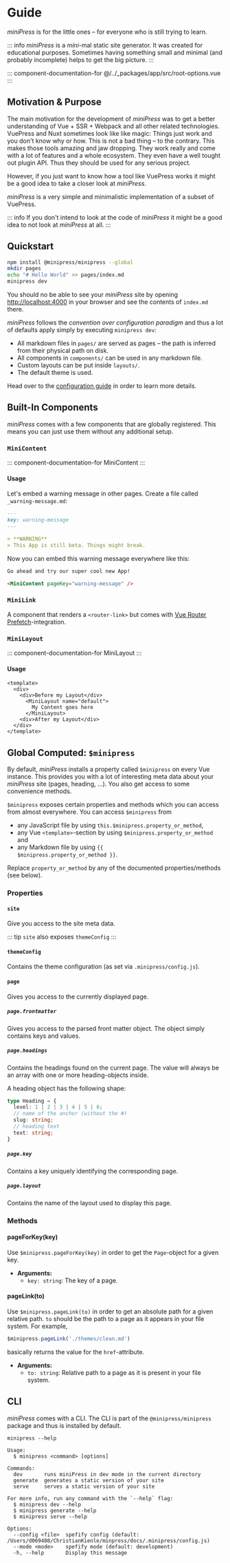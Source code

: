 # Guide
*miniPress* is for the little ones – for everyone who is still trying to learn.

::: info
*miniPress* is a _mini_-mal static site generator. It was created for educational purposes. Sometimes having something small and minimal (and probably incomplete) helps to get the big picture.
:::

::: component-documentation-for @/../_packages/app/src/root-options.vue
:::

## Motivation & Purpose
The main motivation for the development of *miniPress* was to get a better understanding of Vue + SSR + Webpack and all other related technologies. VuePress and Nuxt sometimes look like like magic: Things just work and you don't know why or how. This is not a bad thing – to the contrary. This makes those tools amazing and jaw dropping. They work really and come with a lot of features and a whole ecosystem. They even have a well tought out plugin API. Thus they should be used for any serious project.

However, if you just want to know how a tool like VuePress works it might be a good idea to take a closer look at *miniPress*.

*miniPress* is a very simple and minimalistic implementation of a subset of VuePress.

::: info
If you don't intend to look at the code of *miniPress* it might be a good idea to not look at *miniPress* at all.
:::

## Quickstart

``` sh
npm install @minipress/minipress --global
mkdir pages
echo "# Hello World" >> pages/index.md
minipress dev
```

You should no be able to see your *miniPress* site by opening [http://localhost:4000](http://localhost:4000) in your browser and see the contents of `index.md` there.

*miniPress* follows the *convention over configuration paradigm* and thus a lot of defaults apply simply by executing `minipress dev`:

- All markdown files in `pages/` are served as pages – the path is inferred from their physical path on disk.
- All components in `components/` can be used in any markdown file.
- Custom layouts can be put inside `layouts/`.
- The default theme is used.

Head over to the [configuration guide](./configuration.md) in order to learn more details.

## Built-In Components
*miniPress* comes with a few components that are globally registered. This means you can just use them without any additional setup.


### `MiniContent`

::: component-documentation-for MiniContent
:::

#### Usage
Let's embed a warning message in other pages. Create a file called `_warning-message.md`:

```md {highlightLines:[2]}
---
key: warning-message
---

> **WARNING**
> This App is still beta. Things might break.
```

Now you can embed this warning message everywhere like this:


```md {highlightLines:[3]}
Go ahead and try our super cool new App!

<MiniContent pageKey="warning-message" />
```

### `MiniLink`
A component that renders a `<router-link>` but comes with [Vue Router Prefetch](https://github.com/egoist/vue-router-prefetch)-integration.

### `MiniLayout`

::: component-documentation-for MiniLayout
:::

#### Usage
```markup
<template>
  <div>
    <div>Before my Layout</div>
      <MiniLayout name="default">
        My Content goes here
      </MiniLayout>
    <div>After my Layout</div>
  </div>
</template>
```

## Global Computed: `$minipress`
By default, *miniPress* installs a property called `$minipress` on every Vue instance. This provides you with a lot of interesting meta data about your *miniPress* site (pages, heading, …). You also get access to some convenience methods.

`$minipress` exposes certain properties and methods which you can access from almost everywhere. You can access `$minipress` from

- any JavaScript file by using `this.$minipress.property_or_method`,
- any Vue `<template>`-section by using `$minipress.property_or_method` and
- any Markdown file by using <code v-pre>{{ $minipress.property_or_method }}</code>.

Replace `property_or_method` by any of the documented properties/methods (see below).

### Properties

#### `site`
Give you access to the site meta data.

::: tip
`site` also exposes `themeConfig`
:::

#### `themeConfig`
Contains the theme configuration (as set via `.minipress/config.js`).

#### `page`

Gives you access to the currently displayed page.

##### `page.frontmatter`

Gives you access to the parsed front matter object. The object simply contains keys and values.

##### `page.headings`

Contains the headings found on the current page. The value will always be an array with one or more heading-objects inside.

A heading object has the following shape:

```ts
type Heading = {
  level: 1 | 2 | 3 | 4 | 5 | 6;
  // name of the anchor (without the #)
  slug: string;
  // heading text
  text: string;
}
```

##### `page.key`

Contains a key uniquely identifying the corresponding page.

##### `page.layout`

Contains the name of the layout used to display this page.

### Methods

#### pageForKey(key)

Use `$minipress.pageForKey(key)` in order to get the `Page`-object for a given key.

* **Arguments:**
  * `key: string`: The key of a page.

#### pageLink(to)

Use `$minipress.pageLink(to)` in order to get an absolute path for a given relative path. `to` should be the path to a page as it appears in your file system. For example,

``` js
$minipress.pageLink('./themes/clean.md')
```

basically returns the value for the `href`-attribute.

* **Arguments:**
  * `to: string`: Relative path to a page as it is present in your file system.

## CLI

*miniPress* comes with a CLI. The CLI is part of the `@minipress/minipress` package and thus is installed by default.

```
minipress --help

Usage:
  $ minipress <command> [options]

Commands:
  dev       runs miniPress in dev mode in the current directory
  generate  generates a static version of your site
  serve     serves a static version of your site

For more info, run any command with the `--help` flag:
  $ minipress dev --help
  $ minipress generate --help
  $ minipress serve --help

Options:
  --config <file>  spefify config (default: /Users/d069408/ChristianKienle/minpress/docs/.minipress/config.js)
  --mode <mode>    spefify mode (default: development)
  -h, --help       Display this message
```